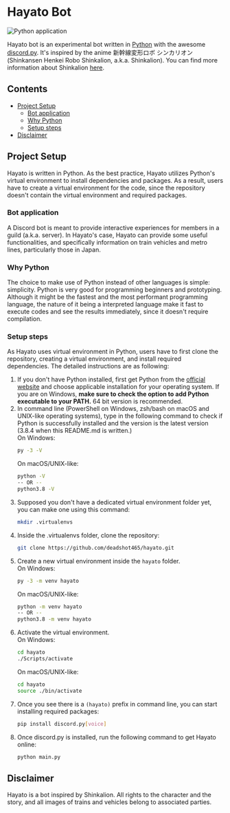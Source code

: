 # Hayato Bot
![Python application](https://github.com/deadshot465/hayato/workflows/Python%20application/badge.svg)

Hayato bot is an experimental bot written in [Python](https://www.python.org/) with the awesome [discord.py](https://github.com/Rapptz/discord.py). It's inspired by the anime 新幹線変形ロボ シンカリオン (Shinkansen Henkei Robo Shinkalion, a.k.a. Shinkalion). You can find more information about Shinkalion [here](https://www.shinkalion.com/).

## Contents
- [Project Setup](#project-setup)
  - [Bot application](#bot-application)
  - [Why Python](#why-python)
  - [Setup steps](#setup-steps)
- [Disclaimer](#disclaimer)

## Project Setup
Hayato is written in Python. As the best practice, Hayato utilizes Python's virtual environment to install dependencies and packages. As a result, users have to create a virtual environment for the code, since the repository doesn't contain the virtual environment and required packages.

### Bot application
A Discord bot is meant to provide interactive experiences for members in a guild (a.k.a. server). In Hayato's case, Hayato can provide some useful functionalities, and specifically information on train vehicles and metro lines, particularly those in Japan.

### Why Python
The choice to make use of Python instead of other languages is simple: simplicity. Python is very good for programming beginners and prototyping. Although it might be the fastest and the most performant programming language, the nature of it being a interpreted language make it fast to execute codes and see the results immediately, since it doesn't require compilation.

### Setup steps
As Hayato uses virtual environment in Python, users have to first clone the repository, creating a virtual environment, and install required dependencies. The detailed instructions are as following:
1. If you don't have Python installed, first get Python from the [official website](https://www.python.org/) and choose applicable installation for your operating system. If you are on Windows, **make sure to check the option to add Python executable to your PATH.** 64 bit version is recommended.
2. In command line (PowerShell on Windows, zsh/bash on macOS and UNIX-like operating systems), type in the following command to check if Python is successfully installed and the version is the latest version (3.8.4 when this README.md is written.)<br />
    On Windows:
    ```bash
    py -3 -V
    ```
    On macOS/UNIX-like:
    ```bash
    python -V
    -- OR --
    python3.8 -V
    ```
3. Supposed you don't have a dedicated virtual environment folder yet, you can make one using this command:
    ```bash
    mkdir .virtualenvs
    ```
4. Inside the .virtualenvs folder, clone the repository:
    ```bash
    git clone https://github.com/deadshot465/hayato.git
    ```
5. Create a new virtual environment inside the `hayato` folder.<br />
    On Windows:
    ```bash
    py -3 -m venv hayato
    ```
    On macOS/UNIX-like:
    ```bash
    python -m venv hayato
    -- OR --
    python3.8 -m venv hayato
    ```
6. Activate the virtual environment.<br />
    On Windows:
    ```bash
    cd hayato
    ./Scripts/activate
    ```
    On macOS/UNIX-like:
    ```bash
    cd hayato
    source ./bin/activate
    ```
7. Once you see there is a `(hayato)` prefix in command line, you can start installing required packages:
    ```bash
    pip install discord.py[voice]
    ```
8. Once discord.py is installed, run the following command to get Hayato online:
    ```bash
    python main.py
    ```
## Disclaimer
Hayato is a bot inspired by Shinkalion. All rights to the character and the story, and all images of trains and vehicles belong to associated parties.